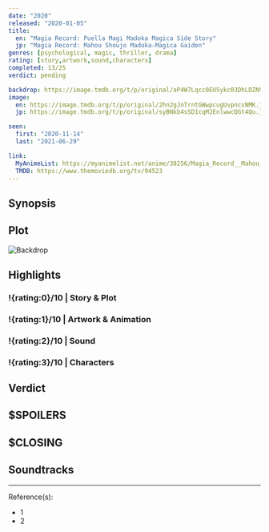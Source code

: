 ```yaml
---
date: "2020"
released: "2020-01-05"
title:
  en: "Magia Record: Puella Magi Madoka Magica Side Story"
  jp: "Magia Record: Mahou Shoujo Madoka☆Magica Gaiden"
genres: [psychological, magic, thriller, drama]
rating: [story,artwork,sound,characters]
completed: 13/25
verdict: pending

backdrop: https://image.tmdb.org/t/p/original/aP4W7Lqcc0EU5ykc03DhLDZN9uP.jpg
image:
  en: https://image.tmdb.org/t/p/original/2hn2gJnTrntGWwpcugUvpncsNMK.jpg
  jp: https://image.tmdb.org/t/p/original/syBNkb4sSD1cqMJEnlwwcQGt4Qu.jpg

seen:
  first: "2020-11-14"
  last: "2021-06-29"

link:
  MyAnimeList: https://myanimelist.net/anime/38256/Magia_Record__Mahou_Shoujo_Madoka%E2%98%86Magica_Gaiden_TV
  TMDB: https://www.themoviedb.org/tv/94523
---
```



## Synopsis

## Plot

![Backdrop]()

## Highlights

### !{rating:0}/10 | Story & Plot

### !{rating:1}/10 | Artwork & Animation

### !{rating:2}/10 | Sound

### !{rating:3}/10 | Characters

## Verdict

## $SPOILERS

## $CLOSING

## Soundtracks

***
Reference(s):

- 1
- 2

